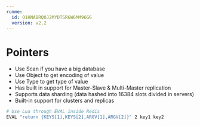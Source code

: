```yaml
---
runme:
  id: 01HNABRQ0J2MYDTSR6W6MM96G6
  version: v2.2
---
```


# Pointers

- Use Scan if you have a big database
- Use Object to get encoding of value
- Use Type to get type of value
- Has built in support for Master-Slave & Multi-Master replication
- Supports data sharding (data hashed into 16384 slots divided in servers)
- Built-in support for clusters and replicas

```sh {"id":"01HNAFKV5BH1JYA310S3JNPCQF"}
# Use Lua through EVAL inside Redis
EVAL "return {KEYS[1],KEYS[2],ARGV[1],ARGV[2]}" 2 key1 key2
```